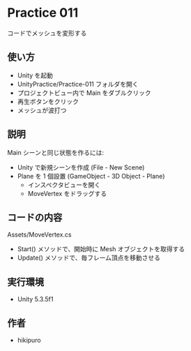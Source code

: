 ﻿# Practice 011

コードでメッシュを変形する

## 使い方

- Unity を起動
- UnityPractice/Practice-011 フォルダを開く
- プロジェクトビュー内で Main をダブルクリック
- 再生ボタンをクリック
- メッシュが波打つ

## 説明

Main シーンと同じ状態を作るには:

- Unity で新規シーンを作成 (File - New Scene)
- Plane を 1 個設置 (GameObject - 3D Object - Plane)
  - インスペクタビューを開く
  - MoveVertex をドラッグする

## コードの内容

Assets/MoveVertex.cs

- Start() メソッドで、開始時に Mesh オブジェクトを取得する
- Update() メソッドで、毎フレーム頂点を移動させる

## 実行環境

- Unity 5.3.5f1

## 作者

- hikipuro
